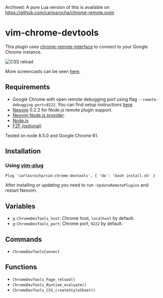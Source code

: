 Archived: A pure Lua version of this is available on https://github.com/carlosrocha/chrome-remote.nvim

# vim-chrome-devtools

This plugin uses [chrome-remote-interface](https://github.com/cyrus-and/chrome-remote-interface)
to connect to your Google Chrome instance.

![CSS reload](https://user-images.githubusercontent.com/312351/39975780-335638a2-56f6-11e8-945a-128fe59fa76c.gif)

More screencasts can be seen [here](https://github.com/carlosrocha/vim-chrome-devtools/issues/1).

## Requirements

- Google Chrome with open remote debugging port using flag `--remote-debugging-port=9222`. You can find setup instructions [here](https://chromedevtools.github.io/devtools-protocol/).
- [Neovim](https://neovim.io) 0.2.2 for Node.js remote plugin support.
- [Neovim Node.js provider](https://github.com/neovim/node-client).
- [Node.js](https://nodejs.org)
- [FZF (optional)](https://github.com/junegunn/fzf.vim)

Tested on node 8.5.0 and Google Chrome 61.

## Installation

### Using [vim-plug](https://github.com/junegunn/vim-plug)

```
Plug 'carlosrocha/vim-chrome-devtools', { 'do': 'bash install.sh' }
```

After installing or updating you need to run `:UpdateRemotePlugins` and restart Neovim.

## Variables

- `g:ChromeDevTools_host`: Chrome host, `localhost` by default.
- `g:ChromeDevTools_port`: Chrome port, `9222` by default.

## Commands

- `ChromeDevToolsConnect`

## Functions

- `ChromeDevTools_Page_reload()`
- `ChromeDevTools_Runtime_evaluate()`
- `ChromeDevTools_CSS_createStyleSheet()`
